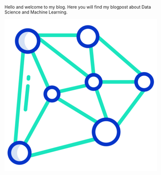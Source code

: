 Hello and welcome to my blog. Here you will find my blogpost about Data Science and Machine Learning.

![Image of my logo](connection.png)

